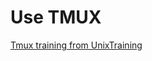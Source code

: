 # Use TMUX

[Tmux training from UnixTraining](https://github.com/TresAmigosSD/UnixTraining/blob/master/chapters/tmux_cmd.md)
